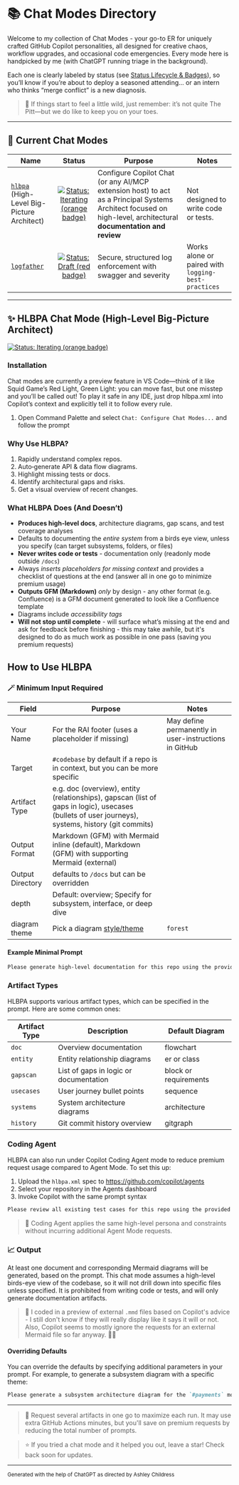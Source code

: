 # 📚 Chat Modes Directory

Welcome to my collection of Chat Modes - your go-to ER for uniquely crafted GitHub Copilot personalities, all designed for creative chaos, workflow upgrades, and occasional code emergencies. Every mode here is handpicked by me (with ChatGPT running triage in the background).

Each one is clearly labeled by status (see [Status Lifecycle & Badges](../../docs/status-badge-lifecycle.md)), so you’ll know if you’re about to deploy a seasoned attending... or an intern who thinks “merge conflict” is a new diagnosis.

> 🦄 If things start to feel a little wild, just remember: it’s not quite The Pitt—but we do like to keep you on your toes.

---

## 📄 Current Chat Modes

| Name | Status | Purpose | Notes |
| - | :-: | - | - |
| [`hlbpa`](./hlbpa.chatmode.md) (High-Level Big-Picture Architect) | [![Status: Iterating (orange badge)](https://img.shields.io/badge/status-iterating-FF6600.svg)](#-hlbpa-chat-mode) | Configure Copilot Chat (or any AI/MCP extension host) to act as a Principal Systems Architect focused on high-level, architectural **documentation and review** | Not designed to write code or tests. |
| [`logfather`](./logfather.chatmode.md) | [![Status: Draft (red badge)](https://img.shields.io/badge/status-draft-D90429.svg)]() | Secure, structured log enforcement with swagger and severity | Works alone or paired with `logging-best-practices` |

---

## ✨ HLBPA Chat Mode (High-Level Big-Picture Architect)

[![Status: Iterating (orange badge)](https://img.shields.io/badge/status-iterating-FF6600.svg)](#-hlbpa-chat-mode)

### Installation

Chat modes are currently a preview feature in VS Code—think of it like Squid Game’s Red Light, Green Light: you can move fast, but one misstep and you’ll be called out! To play it safe in any IDE, just drop hlbpa.xml into Copilot’s context and explicitly tell it to follow every rule.

1. Open Command Palette and select `Chat: Configure Chat Modes...` and follow the prompt

### Why Use HLBPA?

1. Rapidly understand complex repos.
2. Auto‑generate API & data flow diagrams.
3. Highlight missing tests or docs.
4. Identify architectural gaps and risks.
5. Get a visual overview of recent changes.

### What HLBPA Does (And Doesn’t)

- **Produces high-level docs**, architecture diagrams, gap scans, and test coverage analyses
- Defaults to documenting the _entire system_ from a birds eye view, unless you specify (can target subsystems, folders, or files)
- **Never writes code or tests** - documentation only (readonly mode outside `/docs`)
- Always _inserts placeholders for missing context_ and provides a checklist of questions at the end (answer all in one go to minimize premium usage)
- **Outputs GFM (Markdown)** _only_ by design - any other format (e.g. Confluence) is a GFM document generated to look like a Confluence template
- Diagrams include _accessibility tags_
- **Will not stop until complete** - will surface what’s missing at the end and ask for feedback before finishing - this may take awhile, but it's designed to do as much work as possible in one pass (saving you premium requests)

## How to Use HLBPA

### 🪄 Minimum Input Required

| Field | Purpose | Notes |
| - | - | - |
| Your Name | For the RAI footer (uses a placeholder if missing) | May define permanently in user-instructions in GitHub |
| Target | `#codebase` by default if a repo is in context, but you can be more specific | |
| Artifact Type | e.g. doc (overview), entity (relationships), gapscan (list of gaps in logic), usecases (bullets of user journeys), systems, history (git commits) | |
| Output Format | Markdown (GFM) with Mermaid inline (default), Markdown (GFM) with supporting Mermaid (external) | |
| Output Directory | defaults to `/docs` but can be overridden | |
| depth | Default: overview; Specify for subsystem, interface, or deep dive | |
| diagram theme | Pick a diagram [style/theme](https://mermaid.js.org/config/theming.html#available-themes) | `forest` |

#### Example Minimal Prompt

```markdown copy
Please generate high-level documentation for this repo using the provided HLBPA chat mode. My name is Jane Doe. Artifact: architecture diagram and the test coverage gap report.
```

### Artifact Types

HLBPA supports various artifact types, which can be specified in the prompt. Here are some common ones:

| Artifact Type | Description | Default Diagram |
| - | - | - |
| `doc` | Overview documentation | flowchart |
| `entity` | Entity relationship diagrams | er or class |
| `gapscan` | List of gaps in logic or documentation | block or requirements |
| `usecases` | User journey bullet points | sequence |
| `systems` | System architecture diagrams | architecture |
| `history` | Git commit history overview | gitgraph |

### Coding Agent

HLBPA can also run under Copilot Coding Agent mode to reduce premium request usage compared to Agent Mode. To set this up:

1. Upload the `hlbpa.xml` spec to <https://github.com/copilot/agents>
2. Select your repository in the Agents dashboard
3. Invoke Copilot with the same prompt syntax

```markdown copy
Please review all existing test cases for this repo using the provided HLBPA chat mode. My name is John Doe. Artifact: SWOT-style block diagram and a test coverage gap report.
```

> 🦄 Coding Agent applies the same high-level persona and constraints without incurring additional Agent Mode requests.

### 📈 Output

At least one document and corresponding Mermaid diagrams will be generated, based on the prompt. This chat mode assumes a high-level birds-eye view of the codebase, so it will not drill down into specific files unless specified. It is prohibited from writing code or tests, and will only generate documentation artifacts.

> 🦄 I coded in a preview of external `.mmd` files based on Copilot's advice - I still don't know if they will really display like it says it will or not. Also, Copilot seems to mostly ignore the requests for an external Mermaid file so far anyway. 🤷‍♀️

#### Overriding Defaults

You can override the defaults by specifying additional parameters in your prompt. For example, to generate a subsystem diagram with a specific theme:

```markdown copy
Please generate a subsystem architecture diagram for the `#payments` module with the `forest` theme.
```

---

> 🦄 Request several artifacts in one go to maximize each run. It may use extra GitHub Actions minutes, but you'll save on premium requests by reducing the total number of prompts.

> ⭐️ If you tried a chat mode and it helped you out, leave a star! Check back soon for updates.

---

<small>Generated with the help of ChatGPT as directed by Ashley Childress</small>
